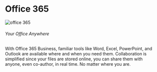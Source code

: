 # **Office 365**

![office 365](/img/products/office365.png)

###### Your Office Anywhere

With Office 365 Business, familiar tools like Word, Excel, PowerPoint, and Outlook are available where and when you need them. Collaboration is simplified since your files are stored online, you can share them with anyone, even co-author, in real time. No matter where you are.
